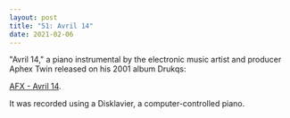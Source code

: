 ```yaml
---
layout: post
title: "51: Avril 14"
date: 2021-02-06
---
```


"Avril 14," a piano instrumental by the electronic music artist and producer Aphex Twin released on his 2001 album Drukqs:

[AFX - Avril 14](https://www.youtube.com/watch?v=3gDASbFSqWE).

It was recorded using a Disklavier, a computer-controlled piano.
